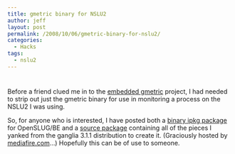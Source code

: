 ```yaml
---
title: gmetric binary for NSLU2
author: jeff
layout: post
permalink: /2008/10/06/gmetric-binary-for-nslu2/
categories:
  - Hacks
tags:
  - nslu2
---
```

# 

Before a friend clued me in to the [embedded gmetric][1] project, I had needed to strip out just the gmetric binary for use in monitoring a process on the NSLU2 I was using.

 [1]: http://code.google.com/p/embeddedgmetric/

So, for anyone who is interested, I have posted both a [binary ipkg package][2] for OpenSLUG/BE and a [source package][3] containing all of the pieces I yanked from the ganglia 3.1.1 distribution to create it. (Graciously hosted by [mediafire.com][4]…) Hopefully this can be of use to someone.

 [2]: http://www.mediafire.com/file/ixjnx2sjwue/gmetric_3.1.1_1.armv5teb.ipk
 [3]: http://www.mediafire.com/file/wdnlyyyr6wi/gmetric-src-3.1.1.tar.bz2
 [4]: http://www.mediafire.com/
